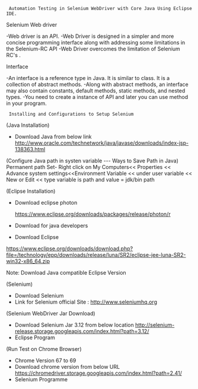 
     Automation Testing in Selenium WebDriver with Core Java Using Eclipse IDE.

Selenium Web driver

-Web driver is an API.
-Web Driver is designed in a simpler and more concise programming interface along with addressing some limitations in the Selenium-RC API
-Web Driver overcomes the limitation of Selenium RC's .

 Interface

-An interface is a reference type in Java. It is similar to class. It is a collection of abstract methods.
-Along with abstract methods, an interface may also contain constants, default methods, static methods, and nested types.
-You need to create a instance of API and later you can use method in your program.


     Installing and Configurations to Setup Selenium

(Java Installation)
- Download Java from below link
  http://www.oracle.com/technetwork/java/javase/downloads/index-jsp-138363.html




(Configure Java path in systen variable --- Ways to Save Path in Java)
Permanent path Set-
                         Right click on My Computers<< Properties << Advance system settings<<Environment Variable << under user       variable << New or Edit << type variable is path and value = jdk/bin path




(Eclipse Installation)
- Download eclipse photon

  https://www.eclipse.org/downloads/packages/release/photon/r
- Download for java developers

- Download Eclipse 

https://www.eclipse.org/downloads/download.php?file=/technology/epp/downloads/release/luna/SR2/eclipse-jee-luna-SR2-win32-x86_64.zip

Note: Download Java compatible Eclipse Version





(Selenium)
- Download Selenium
- Link for Selenium official Site :	
http://www.seleniumhq.org





(Selenium WebDriver Jar Download)
- Download Selenium Jar 3.12 from below location
http://selenium-release.storage.googleapis.com/index.html?path=3.12/
- Eclipse Program




(Run Test on Chrome Browser)
- Chrome Version 67 to 69
- Download chrome version from below URL
https://chromedriver.storage.googleapis.com/index.html?path=2.41/
- Selenium Programme
